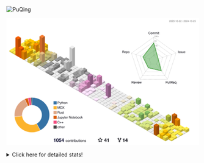 ![PuQing](https://user-images.githubusercontent.com/27223114/171565019-9a56fae6-b08b-421f-99db-7e830da42371.png)

![](./profile-3d-contrib/profile-season-animate.svg)

<details>
<summary>Click here for detailed stats!</summary>

<!--START_SECTION:waka-->
![Lines of code](https://img.shields.io/badge/From%20Hello%20World%20I%27ve%20Written-1.4%20million%20lines%20of%20code-blue)

**🐱 My GitHub Data** 

> 📦 411.0 kB Used in GitHub's Storage 
 > 
> 🏆 660 Contributions in the Year 2024
 > 
> 🚫 Not Opted to Hire
 > 
> 📜 59 Public Repositories 
 > 
> 🔑 30 Private Repositories 
 > 
**I'm a Night 🦉** 

```text
🌞 Morning                517 commits         ██░░░░░░░░░░░░░░░░░░░░░░░   06.52 % 
🌆 Daytime                3276 commits        ██████████░░░░░░░░░░░░░░░   41.31 % 
🌃 Evening                1995 commits        ██████░░░░░░░░░░░░░░░░░░░   25.15 % 
🌙 Night                  2143 commits        ███████░░░░░░░░░░░░░░░░░░   27.02 % 
```


📊 **This Week I Spent My Time On** 

```text
💬 Programming Languages: 
Python                   11 hrs 58 mins      ███████░░░░░░░░░░░░░░░░░░   28.18 % 
Browsing                 11 hrs 39 mins      ███████░░░░░░░░░░░░░░░░░░   27.42 % 
Other                    5 hrs 46 mins       ███░░░░░░░░░░░░░░░░░░░░░░   13.59 % 
GitHubing                5 hrs 16 mins       ███░░░░░░░░░░░░░░░░░░░░░░   12.41 % 
Fish Touching            1 hr 28 mins        █░░░░░░░░░░░░░░░░░░░░░░░░   03.47 % 

🔥 Editors: 
VS Code                  21 hrs 3 mins       ████████████░░░░░░░░░░░░░   49.56 % 
Chrome                   20 hrs 27 mins      ████████████░░░░░░░░░░░░░   48.15 % 
fish                     58 mins             █░░░░░░░░░░░░░░░░░░░░░░░░   02.29 % 

💻 Operating System: 
Mac                      21 hrs 26 mins      █████████████░░░░░░░░░░░░   50.44 % 
WSL                      12 hrs 1 min        ███████░░░░░░░░░░░░░░░░░░   28.28 % 
Linux                    9 hrs 2 mins        █████░░░░░░░░░░░░░░░░░░░░   21.28 % 
```


<!--END_SECTION:waka-->
</details>

